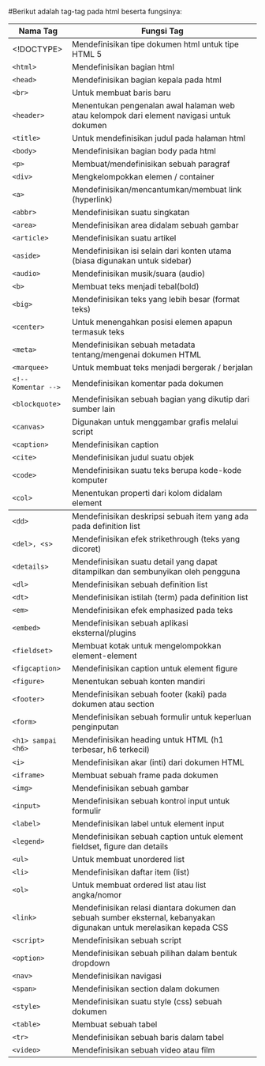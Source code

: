 #Berikut adalah tag-tag pada html beserta fungsinya:

| Nama Tag | Fungsi Tag |
|------|--------|
|<!DOCTYPE>|Mendefinisikan tipe dokumen html untuk tipe HTML 5|
|`<html>`| Mendefinisikan bagian html|
|`<head>`| Mendefinisikan bagian kepala pada html|
|`<br>`| Untuk membuat baris baru|
|`<header>`| Menentukan pengenalan awal halaman web atau kelompok dari element navigasi untuk dokumen|
|`<title>` | Untuk mendefinisikan judul pada halaman html|
|`<body>`| Mendefinisikan bagian body pada html|
|`<p>`| Membuat/mendefinisikan sebuah paragraf|
|`<div>`| Mengkelompokkan elemen / container|
|`<a>`| Mendefinisikan/mencantumkan/membuat link (hyperlink)|
|`<abbr>`| Mendefinisikan suatu singkatan|
|`<area>`| Mendefinisikan area didalam sebuah gambar|
|`<article>`| Mendefinisikan suatu artikel|
|`<aside>`| Mendefinisikan isi selain dari konten utama (biasa digunakan untuk sidebar)|
|`<audio>`| Mendefinisikan musik/suara (audio)|
|`<b>`| Membuat teks menjadi tebal(bold)|
|`<big>`| Mendefinisikan teks yang lebih besar (format teks)|
|`<center>`| Untuk menengahkan posisi elemen apapun termasuk teks|
|`<meta>`| Mendefinisikan sebuah metadata tentang/mengenai dokumen HTML|
|`<marquee>`| Untuk membuat teks menjadi bergerak / berjalan|
|`<!-- Komentar -->`| Mendefinisikan komentar pada dokumen|
|`<blockquote>`| Mendefinisikan sebuah bagian yang dikutip dari sumber lain|
|`<canvas>`| Digunakan untuk menggambar grafis melalui script|
|`<caption>`| Mendefinisikan caption|
|`<cite>`| Mendefinisikan judul suatu objek|
|`<code>`| Mendefinisikan suatu teks berupa kode-kode komputer|
|`<col>`| Menentukan properti dari kolom didalam element <colgroup></colgroup>| 
|`<dd>`| Mendefinisikan deskripsi sebuah item yang ada pada definition list|
|`<del>, <s>`| Mendefinisikan efek strikethrough (teks yang dicoret)|
|`<details>`| Mendefinisikan suatu detail yang dapat ditampilkan dan sembunyikan oleh pengguna|
|`<dl>`| Mendefinisikan sebuah definition list|
|`<dt>`| Mendefinisikan istilah (term) pada definition list|
|`<em>`| Mendefinisikan efek emphasized pada teks|
|`<embed>`| Mendefinisikan sebuah aplikasi eksternal/plugins|
|`<fieldset>`| Membuat kotak untuk mengelompokkan element-element|
|`<figcaption>`| Mendefinisikan caption untuk element figure|
|`<figure>`| Menentukan sebuah konten mandiri|
|`<footer>`| Mendefinisikan sebuah footer (kaki) pada dokumen atau section|
|`<form>`| Mendefinisikan sebuah formulir untuk keperluan penginputan|
|`<h1> sampai <h6>`| Mendefinisikan heading untuk HTML (h1 terbesar, h6 terkecil)|
|`<i>`| Mendefinisikan akar (inti) dari dokumen HTML|
|`<iframe>`| Membuat sebuah frame pada dokumen|
|`<img>`| Mendefinisikan sebuah gambar|
|`<input>`| Mendefinisikan sebuah kontrol input untuk formulir|
|`<label>`| Mendefinisikan label untuk element input|
|`<legend>`| Mendefinisikan sebuah caption untuk element fieldset, figure dan details|
|`<ul>`| Untuk membuat unordered list|
|`<li>`| Mendefinisikan daftar item (list)|
|`<ol>`| Untuk membuat ordered list atau list angka/nomor|
|`<link>`| Mendefinisikan relasi diantara dokumen dan sebuah sumber eksternal, kebanyakan digunakan untuk merelasikan kepada CSS|
|`<script>`| Mendefinisikan sebuah script|
|`<option>`| Mendefinisikan sebuah pilihan dalam bentuk dropdown|
|`<nav>`| Mendefinisikan navigasi|
|`<span>`| 	Mendefinisikan section dalam dokumen|
|`<style>`| Mendefinisikan suatu style (css) sebuah dokumen|
|`<table>`| Membuat sebuah tabel|
|`<tr>`| Mendefinisikan sebuah baris dalam tabel|
|`<video>`| Mendefinisikan sebuah video atau film|
